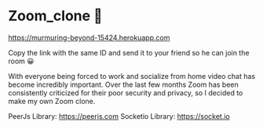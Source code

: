 ﻿# Zoom_clone 🚀

https://murmuring-beyond-15424.herokuapp.com


Copy the link with the same ID  and send it to your friend so he can join the room  😀


With everyone being forced to work and socialize from home video chat has become incredibly important. Over the last few months Zoom has been consistently criticized for their poor security and privacy, so I decided to make my own Zoom clone.

PeerJs Library: https://peerjs.com
Socketio Library: https://socket.io
